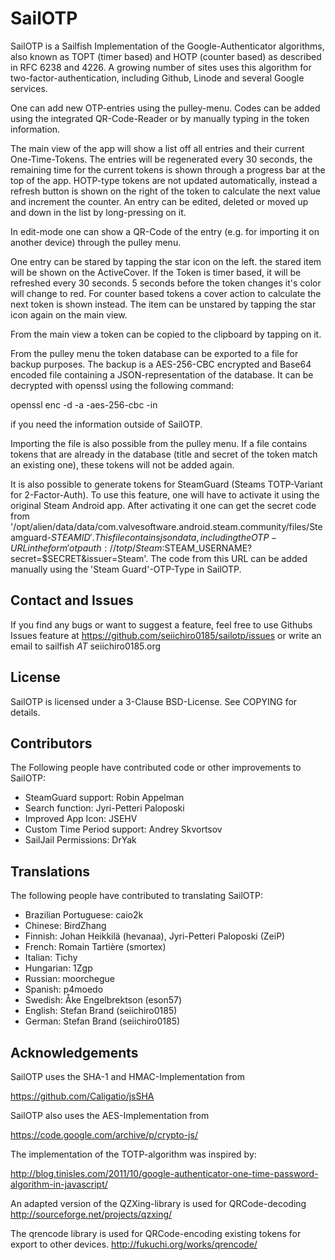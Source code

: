 # SailOTP

SailOTP is a Sailfish Implementation of the Google-Authenticator algorithms, also known as TOPT (timer based) and HOTP (counter based) as described in RFC 6238 and 4226. A growing number of sites uses this algorithm for two-factor-authentication, including Github, Linode and several Google services.

One can add new OTP-entries using the pulley-menu. Codes can be added using the integrated QR-Code-Reader or by manually typing in the token information.

The main view of the app will show a list off all entries and their current One-Time-Tokens. The entries will be regenerated every 30 seconds, the remaining time for the current tokens is shown through a progress bar at the top of the app. HOTP-type tokens are not updated automatically, instead a refresh button is shown on the right of the token to calculate the next value and increment the counter. An entry can be edited, deleted or moved up and down in the list by long-pressing on it.

In edit-mode one can show a QR-Code of the entry (e.g. for importing it on another device) through the pulley menu.

One entry can be stared by tapping the star icon on the left. the stared item will be shown on the ActiveCover. If the Token is timer based, it will be refreshed every 30 seconds. 5 seconds before the token changes it's color will change to red. For counter based tokens a cover action to calculate the next token is shown instead. The item can be unstared by tapping the star icon again on the main view.

From the main view a token can be copied to the clipboard by tapping on it.

From the pulley menu the token database can be exported to a file for backup purposes. The backup is a AES-256-CBC encrypted and
Base64 encoded file containing a JSON-representation of the database. It can be decrypted with openssl using the following command:

openssl enc -d -a -aes-256-cbc -in <file>

if you need the information outside of SailOTP.

Importing the file is also possible from the pulley menu. If a file contains tokens that are already in the database (title and secret of the token match an existing one), these tokens will not be added again.

It is also possible to generate tokens for SteamGuard (Steams TOTP-Variant for 2-Factor-Auth). To use this feature, one will have to activate it using the original Steam Android app. After activating it one can get the secret code from '/opt/alien/data/data/com.valvesoftware.android.steam.community/files/Steamguard-$STEAMID'. This file contains json data, including the OTP-URL in the form 'otpauth://totp/Steam:$STEAM_USERNAME?secret=$SECRET&issuer=Steam'. The code from this URL can be added manually using the 'Steam Guard'-OTP-Type in SailOTP.

## Contact and Issues

If you find any bugs or want to suggest a feature, feel free to use Githubs Issues feature at
<a href="https://github.com/seiichiro0185/sailotp/issues" target="_blank">https://github.com/seiichiro0185/sailotp/issues</a>
or write an email to sailfish _AT_ seiichiro0185.org

## License

SailOTP is licensed under a 3-Clause BSD-License. See COPYING for details.

## Contributors

The Following people have contributed code or other improvements to SailOTP:

  * SteamGuard support: Robin Appelman
  * Search function: Jyri-Petteri Paloposki
  * Improved App Icon: JSEHV
  * Custom Time Period support: Andrey Skvortsov
  * SailJail Permissions: DrYak

## Translations

The following people have contributed to translating SailOTP:

  * Brazilian Portuguese: caio2k
  * Chinese: BirdZhang
  * Finnish: Johan Heikkilä (hevanaa), Jyri-Petteri Paloposki (ZeiP)
  * French: Romain Tartière (smortex)
  * Italian: Tichy
  * Hungarian: 1Zgp
  * Russian: moorchegue
  * Spanish: p4moedo
  * Swedish: Åke Engelbrektson (eson57)
  * English: Stefan Brand (seiichiro0185)
  * German: Stefan Brand (seiichiro0185)

## Acknowledgements

SailOTP uses the SHA-1 and HMAC-Implementation from 

<a href="https://github.com/Caligatio/jsSHA" target="_blank">https://github.com/Caligatio/jsSHA</a>

SailOTP also uses the AES-Implementation from

<a href="https://code.google.com/archive/p/crypto-js/" target="_blank">https://code.google.com/archive/p/crypto-js/</a>

The implementation of the TOTP-algorithm was inspired by:

<a href="http://blog.tinisles.com/2011/10/google-authenticator-one-time-password-algorithm-in-javascript/" target="_blank">http://blog.tinisles.com/2011/10/google-authenticator-one-time-password-algorithm-in-javascript/</a>

An adapted version of the QZXing-library is used for QRCode-decoding
<a href="http://sourceforge.net/projects/qzxing/">http://sourceforge.net/projects/qzxing/</a>

The qrencode library is used for QRCode-encoding existing tokens for export to other devices.
<a href="http://fukuchi.org/works/qrencode/">http://fukuchi.org/works/qrencode/</a>
